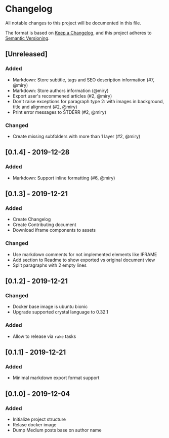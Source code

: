 # Changelog

All notable changes to this project will be documented in this file.

The format is based on [Keep a Changelog](https://keepachangelog.com/en/1.1.0/),
and this project adheres to [Semantic Versioning](https://semver.org/spec/v2.0.0.html).

## [Unreleased]
### Added
- Markdown: Store subtitle, tags and SEO description information (#7, @miry)
- Markdown: Store authors information (@miry)
- Export user's recommened articles (#2, @miry)
- Don't raise exceptions for paragraph type 2: with images in background, title and alignment (#2, @miry)
- Print error messages to STDERR (#2, @miry)

### Changed
- Create missing subfolders with more than 1 layer (#2, @miry)

## [0.1.4] - 2019-12-28
### Added
- Markdown: Support inline formatting (#6, @miry)

## [0.1.3] - 2019-12-21
### Added
- Create Changelog
- Create Contributing document
- Download iframe components to assets

### Changed
- Use markdown comments for not implemented elements like IFRAME
- Add section to Readme to show exported vs original document view
- Split paragraphs with 2 empty lines

## [0.1.2] - 2019-12-21
### Changed
- Docker base image is ubuntu bionic
- Upgrade supported crystal language to 0.32.1

### Added
- Allow to release via `rake` tasks

## [0.1.1] - 2019-12-21
### Added
- Minimal markdown export format support

## [0.1.0] - 2019-12-04
### Added
- Initialize project structure
- Relase docker image
- Dump Medium posts base on author name
